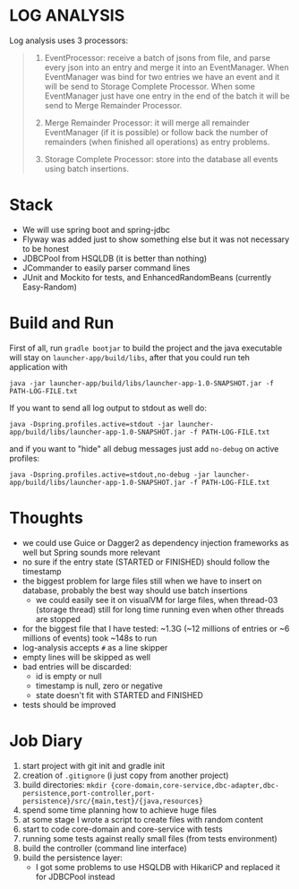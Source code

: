 LOG ANALYSIS
============

Log analysis uses 3 processors:

> 1. EventProcessor: receive a batch of jsons from file, and parse every json into an entry and merge it into an EventManager. 
>When EventManager was bind for two entries we have an event and it will be send to Storage Complete Processor. When some 
>EventManager just have one entry in the end of the batch it will be send to Merge Remainder Processor.    
> 
> 1. Merge Remainder Processor: it will merge all remainder EventManager (if it is possible) or follow back the number 
>of remainders (when finished all operations) as entry problems.
>
> 1. Storage Complete Processor: store into the database all events using batch insertions.

Stack
=====
* We will use spring boot and spring-jdbc
* Flyway was added just to show something else but it was not necessary to be honest
* JDBCPool from HSQLDB (it is better than nothing)
* JCommander to easily parser command lines
* JUnit and Mockito for tests, and EnhancedRandomBeans (currently Easy-Random)

Build and Run
=============
First of all, run `gradle bootjar` to build the project and the java executable will stay on `launcher-app/build/libs`, after that you could run teh application with 
```
java -jar launcher-app/build/libs/launcher-app-1.0-SNAPSHOT.jar -f PATH-LOG-FILE.txt
```

If you want to send all log output to stdout as well do:
```
java -Dspring.profiles.active=stdout -jar launcher-app/build/libs/launcher-app-1.0-SNAPSHOT.jar -f PATH-LOG-FILE.txt
```
and if you want to "hide" all debug messages just add `no-debug` on active profiles:
```
java -Dspring.profiles.active=stdout,no-debug -jar launcher-app/build/libs/launcher-app-1.0-SNAPSHOT.jar -f PATH-LOG-FILE.txt
```

Thoughts
========
* we could use Guice or Dagger2 as dependency injection frameworks as well but Spring sounds more relevant 
* no sure if the entry state (STARTED or FINISHED) should follow the timestamp
* the biggest problem for large files still when we have to insert on database, probably the best way should use batch insertions
    * we could easily see it on visualVM for large files, when thread-03 (storage thread) still for long time running even when other threads are stopped 
* for the biggest file that I have tested: ~1.3G (~12 millions of entries or ~6 millions of events) took ~148s to run
* log-analysis accepts `#` as a line skipper
* empty lines will be skipped as well
* bad entries will be discarded:
    * id is empty or null
    * timestamp is null, zero or negative
    * state doesn't fit with STARTED and FINISHED
* tests should be improved
 
Job Diary
=========
1. start project with git init and gradle init
1. creation of `.gitignore` (i just copy from another project)
1. build directories: `mkdir {core-domain,core-service,dbc-adapter,dbc-persistence,port-controller,port-persistence}/src/{main,test}/{java,resources}`
1. spend some time planning how to achieve huge files
1. at some stage I wrote a script to create files with random content
1. start to code core-domain and core-service with tests
1. running some tests against really small files (from tests environment)
1. build the controller (command line interface)
1. build the persistence layer:
    * I got some problems to use HSQLDB with HikariCP and replaced it for JDBCPool instead
